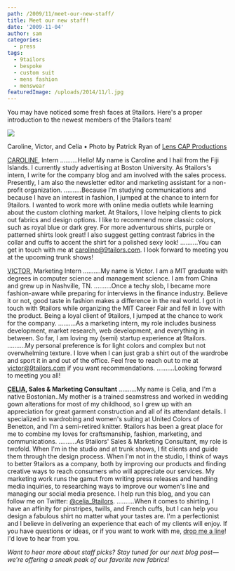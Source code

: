 ```yaml
---
path: /2009/11/meet-our-new-staff/
title: Meet our new staff!
date: '2009-11-04'
author: sam
categories:
  - press
tags:
  - 9tailors
  - bespoke
  - custom suit
  - mens fashion
  - menswear
featuredImage: /uploads/2014/11/l.jpg
---
```

You may have noticed some fresh faces at 9tailors. Here's a proper introduction to the newest members of the 9tailors team!

[![](http://farm3.static.flickr.com/2499/4076176569_c01880ee0d.jpg)](http://farm3.static.flickr.com/2499/4076176569_c01880ee0d.jpg)

Caroline, Victor, and Celia • Photo by Patrick Ryan of [Lens CAP Productions](http://www.lenscapproductions.com/index2.php) 

 [CAROLINE](mailto:caroline@9tailors.com), Intern 
..........Hello! My name is Caroline and I hail from the Fiji Islands. I currently study advertising at Boston University. As 9tailors's intern, I write for the company blog and am involved with the sales process. Presently, I am also the newsletter editor and marketing assistant for a non-profit organization. ..........Because I'm studying communications and because I have an interest in fashion, I jumped at the chance to intern for 9tailors. I wanted to work more with online media outlets while learning about the custom clothing market. At 9tailors, I love helping clients to pick out fabrics and design options. I like to recommend more classic colors, such as royal blue or dark grey. For more adventurous shirts, purple or patterned shirts look great! I also suggest getting contrast fabrics in the collar and cuffs to accent the shirt for a polished sexy look! ..........You can get in touch with me at [caroline@9tailors.com](mailto:caroline@9tailors.com). I look forward to meeting you at the upcoming trunk shows!

[VICTOR](mailto:victor@9tailors.com), Marketing Intern
..........My name is Victor. I am a MIT graduate with degrees in computer science and management science. I am from China and grew up in Nashville, TN. ..........Once a techy slob, I became more fashion-aware while preparing for interviews in the finance industry. Believe it or not, good taste in fashion makes a difference in the real world. I got in touch with 9tailors while organizing the MIT Career Fair and fell in love with the product. Being a loyal client of 9tailors, I jumped at the chance to work for the company. ..........As a marketing intern, my role includes business development, market research, web development, and everything in between. So far, I am loving my (semi) startup experience at 9tailors. ..........My personal preference is for light colors and complex but not overwhelming texture. I love when I can just grab a shirt out of the wardrobe and sport it in and out of the office. Feel free to reach out to me at [victor@9tailors.com](mailto:victor@9tailors.com) if you want recommendations. ..........Looking forward to meeting you all!

[**CELIA**](mailto:celia@9tailors.com)**, Sales & Marketing Consultant**
..........My name is Celia, and I'm a native Bostonian..My mother is a trained seamstress and worked in wedding gown alterations for most of my childhood, so I grew up with an appreciation for great garment construction and all of its attendant details. I specialized in wardrobing and women's suiting at United Colors of Benetton, and I'm a semi-retired knitter. 9tailors has been a great place for me to combine my loves for craftsmanship, fashion, marketing, and communications. ..........As 9tailors' Sales & Marketing Consultant, my role is twofold. When I'm in the studio and at trunk shows, I fit clients and guide them through the design process. When I'm not in the studio, I think of ways to better 9tailors as a company, both by improving our products and finding creative ways to reach consumers who will appreciate our services. My marketing work runs the gamut from writing press releases and handling media inquiries, to researching ways to improve our women's line and managing our social media presence. I help run this blog, and you can follow me on Twitter: [@celia\_9tailors](http://twitter.com/celia_9tailors). ..........When it comes to shirting, I have an affinity for pinstripes, twills, and French cuffs, but I can help you design a fabulous shirt no matter what your tastes are. I'm a perfectionist and I believe in delivering an experience that each of my clients will enjoy. If you have questions or ideas, or if you want to work with me, [drop me a line](mailto:celia@9tailors.com)! I'd love to hear from you.

_Want to hear more about staff picks? Stay tuned for our next blog post—we're offering a sneak peak of our favorite new fabrics!_